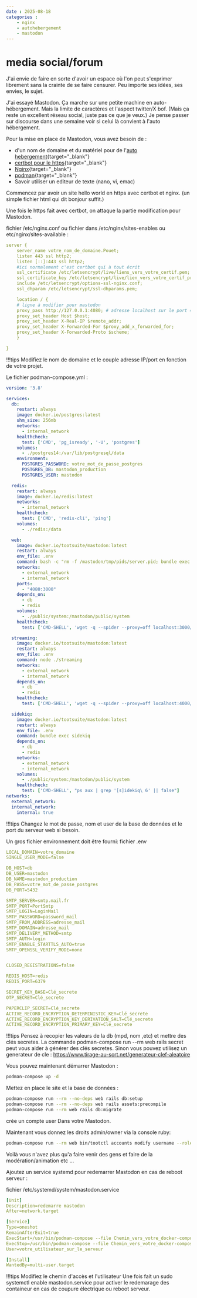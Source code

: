 ```yaml
---
date : 2025-08-18
categories :
    - nginx
    - autohebergement
    - mastodon
---
```


# media social/forum

J'ai envie de faire en sorte d'avoir un espace où l'on peut s'exprimer librement sans la crainte de se faire censurer.
Peu importe ses idées, ses envies, le sujet.

J'ai essayé Mastodon. Ça marche sur une petite machine en auto-hébergement.
Mais la limite de caractères et l'aspect twitter/X bof. (Mais ça reste un excellent réseau social, juste pas ce que je veux.)
Je pense passer sur discourse dans une semaine voir si celui là convient à l'auto hébergement.

Pour la mise en place de Mastodon, vous avez besoin de :

- d'un nom de domaine et du matériel pour de l'[auto hebergement](../../reseaux/autohebergement.md){target="_blank"}
- [certbot pour le https](../../reseaux/certificats.md){target="_blank"}
- [Nginx](../../reseaux/proxy.md){target="_blank"}
- [podman](../../reseaux/docker-compose.md){target="_blank"}
- Savoir utiliser un editeur de texte (nano, vi, emac)

Commencez par avoir un site hello world en https avec certbot et nginx. (un simple fichier html qui dit bonjour suffit.)

Une fois le https fait avec certbot, on attaque la partie modification pour Mastodon.

fichier /etc/nginx.conf ou fichier dans /etc/nginx/sites-enables ou etc/nginx/sites-available :
```yaml
server {
    server_name votre_nom_de_domaine.Pouet;
    listen 443 ssl http2;
    listen [::]:443 ssl http2;
    #ici normalement c'est certbot qui à tout écrit
    ssl_certificate /etc/letsencrypt/live/liens_vers_votre_certif.pem; # managed by Certbot
    ssl_certificate_key /etc/letsencrypt/live/lien_vers_votre_certif_priv.pem; # managed by Certbot
    include /etc/letsencrypt/options-ssl-nginx.conf;
    ssl_dhparam /etc/letsencrypt/ssl-dhparams.pem;

    location / {
    # ligne à modifier pour mastodon
    proxy_pass http://127.0.0.1:4080; # adresse localhost sur le port 4080 pour mastodon
    proxy_set_header Host $host;
    proxy_set_header X-Real-IP $remote_addr;
    proxy_set_header X-Forwarded-For $proxy_add_x_forwarded_for;
    proxy_set_header X-Forwarded-Proto $scheme;
    }

}
```

!!!tips
        Modifiez le nom de domaine et le couple adresse IP/port en fonction de votre projet.

Le fichier podman-compose.yml :

```yaml
version: '3.8'

services:
  db:
    restart: always
    image: docker.io/postgres:latest
    shm_size: 256mb
    networks:
      - internal_network
    healthcheck:
      test: ['CMD', 'pg_isready', '-U', 'postgres']
    volumes:
      - ./postgres14:/var/lib/postgresql/data
    environment:
      POSTGRES_PASSWORD: votre_mot_de_passe_postgres
      POSTGRES_DB: mastodon_production
      POSTGRES_USER: mastodon

  redis:
    restart: always
    image: docker.io/redis:latest
    networks:
      - internal_network
    healthcheck:
      test: ['CMD', 'redis-cli', 'ping']
    volumes:
      - ./redis:/data

  web:
    image: docker.io/tootsuite/mastodon:latest
    restart: always
    env_file: .env
    command: bash -c "rm -f /mastodon/tmp/pids/server.pid; bundle exec rails s -p 3000"
    networks:
      - external_network
      - internal_network
    ports:
      - "4080:3000"
    depends_on:
      - db
      - redis
    volumes:
      - ./public/system:/mastodon/public/system
    healthcheck:
      test: ['CMD-SHELL', 'wget -q --spider --proxy=off localhost:3000/health || exit 1']

  streaming:
    image: docker.io/tootsuite/mastodon:latest
    restart: always
    env_file: .env
    command: node ./streaming
    networks:
      - external_network
      - internal_network
    depends_on:
      - db
      - redis
    healthcheck:
      test: ['CMD-SHELL', 'wget -q --spider --proxy=off localhost:4000/api/v1/streaming/health || exit 1']

  sidekiq:
    image: docker.io/tootsuite/mastodon:latest
    restart: always
    env_file: .env
    command: bundle exec sidekiq
    depends_on:
      - db
      - redis
    networks:
      - external_network
      - internal_network
    volumes:
      - ./public/system:/mastodon/public/system
    healthcheck:
      test: ['CMD-SHELL', "ps aux | grep '[s]idekiq\ 6' || false"]
networks:
  external_network:
  internal_network:
    internal: true

```
!!!tips
        Changez le mot de passe, nom et user de la base de données et le port du serveur web si besoin.

Un gros fichier environnement doit être fourni:
fichier .env
```yaml
LOCAL_DOMAIN=votre_domaine
SINGLE_USER_MODE=false

DB_HOST=db
DB_USER=mastodon
DB_NAME=mastodon_production
DB_PASS=votre_mot_de_passe_postgres
DB_PORT=5432

SMTP_SERVER=smtp.mail.fr
SMTP_PORT=PortSmtp
SMTP_LOGIN=LoginMail
SMTP_PASSWORD=password_mail
SMTP_FROM_ADDRESS=adresse_mail
SMTP_DOMAIN=adresse_mail
SMTP_DELIVERY_METHOD=smtp
SMTP_AUTH=login
SMTP_ENABLE_STARTTLS_AUTO=true
SMTP_OPENSSL_VERIFY_MODE=none


CLOSED_REGISTRATIONS=false

REDIS_HOST=redis
REDIS_PORT=6379

SECRET_KEY_BASE=Clé_secrete
OTP_SECRET=Clé_secrete

PAPERCLIP_SECRET=Clé_secrete
ACTIVE_RECORD_ENCRYPTION_DETERMINISTIC_KEY=Clé_secrete
ACTIVE_RECORD_ENCRYPTION_KEY_DERIVATION_SALT=Clé_secrete
ACTIVE_RECORD_ENCRYPTION_PRIMARY_KEY=Clé_secrete
```
!!!tips
        Pensez à recopier les valeurs de la db (mpd, nom ,etc) et mettre des clés secretes.
        La commande podman-compose run --rm web rails secret peut vous aider à générer des clés secretes.
        Sinon vous pouvez utilisez un generateur de cle : https://www.tirage-au-sort.net/generateur-clef-aleatoire

Vous pouvez maintenant démarrer Mastodon :

```bash
podman-compose up -d
```
Mettez en place le site et la base de données :

```bash
podman-compose run --rm --no-deps web rails db:setup
podman-compose run --rm --no-deps web rails assets:precompile
podman-compose run --rm web rails db:migrate
```

crée un compte user Dans votre Mastodon.

Maintenant vous donnez les droits admin/owner via la console ruby:

```bash
podman-compose run --rm web bin/tootctl accounts modify username --role Owner
```

Voilà vous n'avez plus qu'a faire venir des gens et faire de la modération/animation etc ...

Ajoutez un service systemd pour redemarrer Mastodon en cas de reboot serveur :

fichier /etc/systemd/system/mastodon.service
```yaml
[Unit]
Description=redemarre mastodon
After=network.target

[Service]
Type=oneshot
RemainAfterExit=true
ExecStart=/usr/bin/podman-compose --file Chemin_vers_votre_docker-compose.yml up -d
ExecStop=/usr/bin/podman-compose --file Chemin_vers_votre_docker-compose.yml down
User=votre_utilisateur_sur_le_serveur

[Install]
WantedBy=multi-user.target
```

!!!tips
        Modifiez le chemin d'accès et l'utilisateur
Une fois fait un sudo systemctl enable mastodon.service pour activer le redemarage des containeur en cas de coupure électrique ou reboot serveur.
